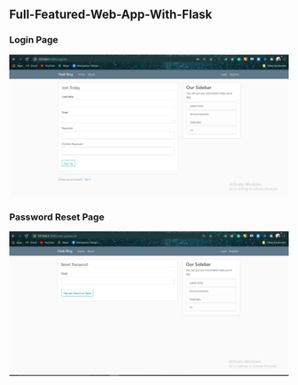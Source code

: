 ## Full-Featured-Web-App-With-Flask

### Login Page
![](pictures\login_page.png)


### Password Reset Page
![](pictures\reset.png)
